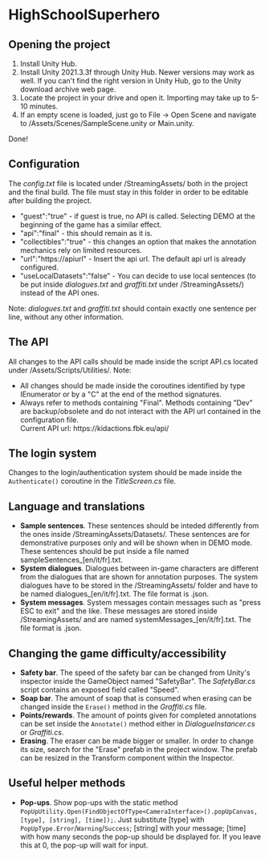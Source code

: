 # HighSchoolSuperhero

<h2>Opening the project</h2>
<ol>
  <li>Install Unity Hub.</li>
  <li>Install Unity 2021.3.3f through Unity Hub. Newer versions may work as well. If you can't find the right version in Unity Hub, go to the Unity download archive web page.</li>
  <li>Locate the project in your drive and open it. Importing may take up to 5-10 minutes.</li>
  <li>If an empty scene is loaded, just go to File -> Open Scene and navigate to /Assets/Scenes/SampleScene.unity or Main.unity.</li>
</ol>
Done!

<h2>Configuration</h2>
The <i>config.txt</i> file is located under /StreamingAssets/ both in the project and the final build. The file must stay in this folder in order to be editable after building the project.

<ul>
	<li>"guest":"true" - if guest is true, no API is called. Selecting DEMO at the beginning of the game has a similar effect.</li>
<li>"api":"final" - this should remain as it is.</li>
<li>"collectibles":"true" - this changes an option that makes the annotation mechanics rely on limited resources.</li>
	<li>"url":"https://apiurl" - Insert the api url. The default api url is already configured.</li>
<li>"useLocalDatasets":"false" - You can decide to use local sentences (to be put inside <i>dialogues.txt</i> and <i>graffiti.txt</i> under /StreamingAssets/) instead of the API ones.</li>
	</ul>
Note: <i>dialogues.txt</i> and <i>graffiti.txt</i> should contain exactly one sentence per line, without any other information.

<h2>The API</h2>
All changes to the API calls should be made inside the script API.cs located under /Assets/Scripts/Utilities/. Note:
<ul>
<li>All changes should be made inside the coroutines identified by type IEnumerator or by a "C" at the end of the method signatures.</li>
<li>Always refer to methods containing "Final". Methods containing "Dev" are backup/obsolete and do not interact with the API url contained in the configuration file.</li>
Current API url: https://kidactions.fbk.eu/api/
</ul>

<h2>The login system</h2>
Changes to the login/authentication system should be made inside the <code>Authenticate()</code> coroutine in the <i>TitleScreen.cs</i> file.

<h2>Language and translations</h2>
<ul>
<li><b>Sample sentences</b>. These sentences should be inteded differently from the ones inside /StreamingAssets/Datasets/. These sentences are for demonstrative purposes only and will be shown when in DEMO mode. These sentences should be put inside a file named sampleSentences_[en/it/fr].txt.</li>
<li><b>System dialogues</b>. Dialogues between in-game characters are different from the dialogues that are shown for annotation purposes. The system dialogues have to be stored in the /StreamingAssets/ folder and have to be named dialogues_[en/it/fr].txt. The file format is .json.</li>
<li><b>System messages</b>. System messages contain messages such as "press ESC to exit" and the like. These messages are stored inside /StreamingAssets/ and are named systemMessages_[en/it/fr].txt. The file format is .json.</li>
</ul>

<h2>Changing the game difficulty/accessibility</h2>
<ul>
<li><b>Safety bar</b>. The speed of the safety bar can be changed from Unity's inspector inside the GameObject named "SafetyBar". The <i>SafetyBar.cs</i> script contains an exposed field called "Speed".</li>
<li><b>Soap bar</b>. The amount of soap that is consumed when erasing can be changed inside the <code>Erase()</code> method in the <i>Graffiti.cs</i> file.</li>
<li><b>Points/rewards</b>. The amount of points given for completed annotations can be set inside the <code>Annotate()</code> method either in <i>DialogueInstancer.cs</i> or <i>Graffiti.cs</i>.</li>
<li><b>Erasing</b>. The eraser can be made bigger or smaller. In order to change its size, search for the "Erase" prefab in the project window. The prefab can be resized in the Transform component within the Inspector.
</ul>

<h2>Useful helper methods</h2>
<ul>
<li><b>Pop-ups</b>. Show pop-ups with the static method <code>PopUpUtility.Open(FindObjectOfType&lt;CameraInterface&gt;().popUpCanvas, [type], [string], [time]);</code>.
Just substitute [type] with <code>PopUpType.Error</code>/<code>Warning</code>/<code>Success</code>; [string] with your message; [time] with how many seconds the pop-up should be displayed for. If you leave this at 0, the pop-up will wait for input.</li>
</ul>

